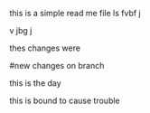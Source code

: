 this is a simple read me file
ls
fvbf j

v jbg j


thes changes were 

#new changes on branch

this is the day


this is  bound to cause trouble
